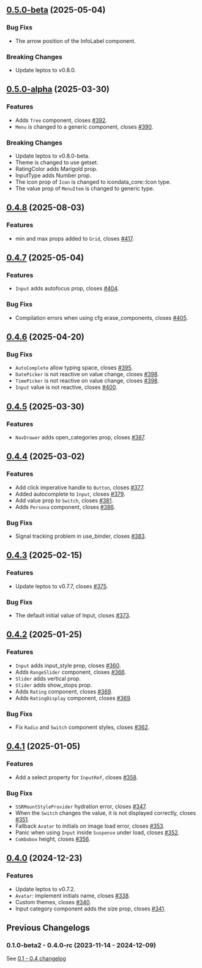 ## [0.5.0-beta](https://github.com/thaw-ui/thaw/compare/v0.5.0-alpha...v0.5.0-beta) (2025-05-04)

### Bug Fixs

* The arrow position of the InfoLabel component.
 
### Breaking Changes

* Update leptos to v0.8.0.

## [0.5.0-alpha](https://github.com/thaw-ui/thaw/compare/v0.4.5...v0.5.0-alpha) (2025-03-30)

### Features

* Adds `Tree` component, closes [#392](https://github.com/thaw-ui/thaw/pull/392).
* `Menu` is changed to a generic component, closes [#390](https://github.com/thaw-ui/thaw/pull/390).
 
### Breaking Changes

* Update leptos to v0.8.0-beta.
* Theme is changed to use getset.
* RatingColor adds Marigold prop.
* InputType adds Number prop.
* The icon prop of `Icon` is changed to icondata_core::Icon type.
* The value prop of `MenuItem` is changed to generic type.

## [0.4.8](https://github.com/thaw-ui/thaw/compare/v0.4.7...v0.4.8) (2025-08-03)

### Features

* min and max props added to `Grid`, closes [#417](https://github.com/thaw-ui/thaw/pull/417).

## [0.4.7](https://github.com/thaw-ui/thaw/compare/v0.4.6...v0.4.7) (2025-05-04)

### Features

* `Input` adds autofocus prop, closes [#404](https://github.com/thaw-ui/thaw/pull/404).

### Bug Fixs

* Compilation errors when using cfg erase_components, closes [#405](https://github.com/thaw-ui/thaw/pull/405).

## [0.4.6](https://github.com/thaw-ui/thaw/compare/v0.4.5...v0.4.6) (2025-04-20)

### Bug Fixs

* `AutoComplete` allow typing space, closes [#395](https://github.com/thaw-ui/thaw/pull/395).
* `DatePicker` is not reactive on value change, closes [#398](https://github.com/thaw-ui/thaw/pull/398).
* `TimePicker` is not reactive on value change, closes [#398](https://github.com/thaw-ui/thaw/pull/398).
* `Input` value is not reactive, closes [#400](https://github.com/thaw-ui/thaw/pull/400).

## [0.4.5](https://github.com/thaw-ui/thaw/compare/v0.4.4...v0.4.5) (2025-03-30)

### Features

* `NavDrawer` adds open_categories prop, closes [#387](https://github.com/thaw-ui/thaw/pull/387).

## [0.4.4](https://github.com/thaw-ui/thaw/compare/v0.4.3...v0.4.4) (2025-03-02)

### Features

* Add click imperative handle to `Button`, closes [#377](https://github.com/thaw-ui/thaw/pull/377).
* Added autocomplete to `Input`, closes [#379](https://github.com/thaw-ui/thaw/pull/379).
* Add value prop to `Switch`, closes [#381](https://github.com/thaw-ui/thaw/pull/381).
* Adds `Persona` component, closes [#386](https://github.com/thaw-ui/thaw/pull/386).

### Bug Fixs

* Signal tracking problem in use_binder, closes [#383](https://github.com/thaw-ui/thaw/pull/383).

## [0.4.3](https://github.com/thaw-ui/thaw/compare/v0.4.2...v0.4.3) (2025-02-15)

### Features

* Update leptos to v0.7.7, closes [#375](https://github.com/thaw-ui/thaw/pull/375).

### Bug Fixs

* The default initial value of Input, closes [#373](https://github.com/thaw-ui/thaw/pull/373).

## [0.4.2](https://github.com/thaw-ui/thaw/compare/v0.4.1...v0.4.2) (2025-01-25)

### Features

* `Input` adds input_style prop, closes [#360](https://github.com/thaw-ui/thaw/pull/360).
* Adds `RangeSlider` component, closes [#366](https://github.com/thaw-ui/thaw/pull/366).
* `Slider` adds vertical prop.
* `Slider` adds show_stops prop.
* Adds `Rating` component, closes [#369](https://github.com/thaw-ui/thaw/pull/369).
* Adds `RatingDisplay` component, closes [#369](https://github.com/thaw-ui/thaw/pull/369).

### Bug Fixs

* Fix `Radio` and `Switch` component styles, closes [#362](https://github.com/thaw-ui/thaw/pull/362).

## [0.4.1](https://github.com/thaw-ui/thaw/compare/v0.4.0...v0.4.1) (2025-01-05)

### Features

* Add a select property for `InputRef`, closes [#358](https://github.com/thaw-ui/thaw/pull/358).

### Bug Fixs

* `SSRMountStyleProvider` hydration error, closes [#347](https://github.com/thaw-ui/thaw/pull/347).
* When the `Switch` changes the value, it is not displayed correctly, closes [#351](https://github.com/thaw-ui/thaw/pull/351).
* Fallback `Avatar` to initials on image load error, closes [#353](https://github.com/thaw-ui/thaw/pull/353).
* Panic when using `Input` inside `Suspense` under load, closes [#352](https://github.com/thaw-ui/thaw/pull/352).
* `Combobox` height, closes [#356](https://github.com/thaw-ui/thaw/pull/356).

## [0.4.0](https://github.com/thaw-ui/thaw/compare/v0.4.0-rc...v0.4.0) (2024-12-23)

### Features

- Update leptos to v0.7.2.
- `Avatar`: implement initials name, closes [#338](https://github.com/thaw-ui/thaw/pull/338).
- Custom themes, closes [#340](https://github.com/thaw-ui/thaw/pull/340).
- Input category component adds the size prop, closes [#341](https://github.com/thaw-ui/thaw/pull/341).

## Previous Changelogs

### 0.1.0-beta2 - 0.4.0-rc (2023-11-14 - 2024-12-09)

See [0.1 - 0.4 changelog](./changelogs/CHANGELOG-0.1-0.4.md)
